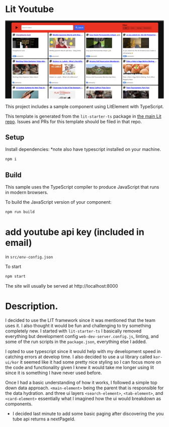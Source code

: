 # Lit Youtube

![image description](./src//assets//snapshot.png)

This project includes a sample component using LitElement with TypeScript.

This template is generated from the `lit-starter-ts` package in [the main Lit
repo](https://github.com/lit/lit). Issues and PRs for this template should be
filed in that repo.

## Setup

Install dependencies: \*note also have typescript installed on your machine.

```bash
npm i
```

## Build

This sample uses the TypeScript compiler to produce JavaScript that runs in modern browsers.

To build the JavaScript version of your component:

```bash
npm run build
```

# add youtube api key (included in email)

in `src/env-config.json`

To start

```bash
npm start
```

The site will usually be served at http://localhost:8000

# Description.

I decided to use the LIT framework since it was mentioned that the team uses it. I also thought it would be fun and challenging to try something completely new. I started with `lit-starter-ts` I basically removed everything but development config `web-dev-server.config.js`, linting, and some of the run scripts in the `package.json`, everything else I added.

I opted to use typescript since it would help with my development speed in catching errors at develop time. I also decided to use a ui library called `kor-ui/kor` it seemed like it had some pretty nice styling so I can focus more on the code and functionality given I knew it would take me longer using lit since it is something I have never used before.

Once I had a basic understanding of how it works,
I followed a simple top down data approach.
`<main-element>` being the parent that is responsible for the data hydration.
and three ui layers `<search-element>`, `<tab-element>`, and `<card-element>`
essentially what I imagined how the ui would breakdown as components.

- I decided last minute to add some basic paging after discovering the you tube api returns a nextPageId.
